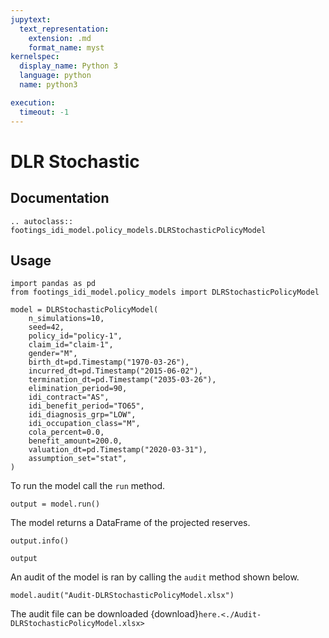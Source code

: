 ```yaml
---
jupytext:
  text_representation:
    extension: .md
    format_name: myst
kernelspec:
  display_name: Python 3
  language: python
  name: python3

execution:
  timeout: -1
---
```



# DLR Stochastic

## Documentation

```{eval-rst}
.. autoclass:: footings_idi_model.policy_models.DLRStochasticPolicyModel
```

## Usage

```{code-cell} ipython3
import pandas as pd
from footings_idi_model.policy_models import DLRStochasticPolicyModel

model = DLRStochasticPolicyModel(
    n_simulations=10,
    seed=42,
    policy_id="policy-1",
    claim_id="claim-1",
    gender="M",
    birth_dt=pd.Timestamp("1970-03-26"),
    incurred_dt=pd.Timestamp("2015-06-02"),
    termination_dt=pd.Timestamp("2035-03-26"),
    elimination_period=90,
    idi_contract="AS",
    idi_benefit_period="TO65",
    idi_diagnosis_grp="LOW",
    idi_occupation_class="M",
    cola_percent=0.0,
    benefit_amount=200.0,
    valuation_dt=pd.Timestamp("2020-03-31"),
    assumption_set="stat",
)
```

To run the model call the `run` method.

```{code-cell} ipython3
output = model.run()
```

The model returns a DataFrame of the projected reserves.

```{code-cell} ipython3
output.info()
```

```{code-cell} ipython3
output
```

An audit of the model is ran by calling the `audit` method shown below. 

```{code-cell} ipython3
model.audit("Audit-DLRStochasticPolicyModel.xlsx")
```

The audit file can be downloaded {download}`here.<./Audit-DLRStochasticPolicyModel.xlsx>`
